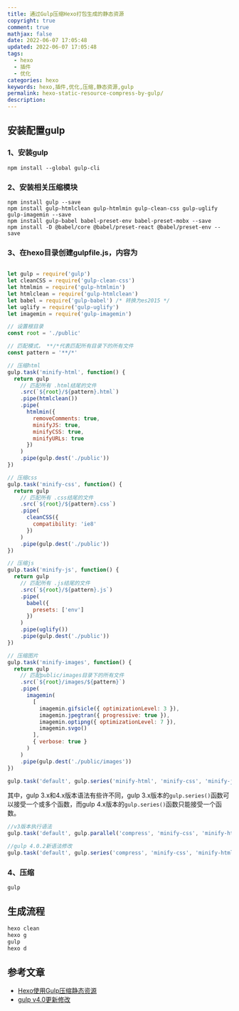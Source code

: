 ```yaml
---
title: 通过Gulp压缩Hexo打包生成的静态资源
copyright: true
comment: true
mathjax: false
date: 2022-06-07 17:05:48
updated: 2022-06-07 17:05:48
tags:
  - hexo
  - 插件
  - 优化
categories: hexo
keywords: hexo,插件,优化,压缩,静态资源,gulp
permalink: hexo-static-resource-compress-by-gulp/
description:
---
```

## 安装配置gulp

### 1、安装gulp

```shell
npm install --global gulp-cli
```
<!--more-->
### 2、安装相关压缩模块

``` shell
npm install gulp --save
npm install gulp-htmlclean gulp-htmlmin gulp-clean-css gulp-uglify gulp-imagemin --save
npm install gulp-babel babel-preset-env babel-preset-mobx --save
npm install -D @babel/core @babel/preset-react @babel/preset-env --save
```

### 3、在hexo目录创建gulpfile.js，内容为

```javascript

let gulp = require('gulp')
let cleanCSS = require('gulp-clean-css')
let htmlmin = require('gulp-htmlmin')
let htmlclean = require('gulp-htmlclean')
let babel = require('gulp-babel') /* 转换为es2015 */
let uglify = require('gulp-uglify')
let imagemin = require('gulp-imagemin')

// 设置根目录
const root = './public'

// 匹配模式， **/*代表匹配所有目录下的所有文件
const pattern = '**/*'

// 压缩html
gulp.task('minify-html', function() {
  return gulp
    // 匹配所有 .html结尾的文件
    .src(`${root}/${pattern}.html`)
    .pipe(htmlclean())
    .pipe(
      htmlmin({
        removeComments: true,
        minifyJS: true,
        minifyCSS: true,
        minifyURLs: true
      })
    )
    .pipe(gulp.dest('./public'))
})

// 压缩css
gulp.task('minify-css', function() {
  return gulp
    // 匹配所有 .css结尾的文件
    .src(`${root}/${pattern}.css`)
    .pipe(
      cleanCSS({
        compatibility: 'ie8'
      })
    )
    .pipe(gulp.dest('./public'))
})

// 压缩js
gulp.task('minify-js', function() {
  return gulp
    // 匹配所有 .js结尾的文件
    .src(`${root}/${pattern}.js`)
    .pipe(
      babel({
        presets: ['env']
      })
    )
    .pipe(uglify())
    .pipe(gulp.dest('./public'))
})

// 压缩图片
gulp.task('minify-images', function() {
  return gulp
    // 匹配public/images目录下的所有文件
    .src(`${root}/images/${pattern}`)
    .pipe(
      imagemin(
        [
          imagemin.gifsicle({ optimizationLevel: 3 }),
          imagemin.jpegtran({ progressive: true }),
          imagemin.optipng({ optimizationLevel: 7 }),
          imagemin.svgo()
        ],
        { verbose: true }
      )
    )
    .pipe(gulp.dest('./public/images'))
})

gulp.task('default', gulp.series('minify-html', 'minify-css', 'minify-js'))
```

其中，gulp 3.x和4.x版本语法有些许不同，gulp 3.x版本的`gulp.series()`函数可以接受一个或多个函数，而gulp 4.x版本的`gulp.series()`函数只能接受一个函数。

``` javascript
//v3版本执行语法
gulp.task('default', gulp.parallel('compress', 'minify-css', 'minify-html', 'minify-images'))

//gulp 4.0.2新语法修改
gulp.task('default', gulp.series('compress', 'minify-css', 'minify-html'))
```

### 4、压缩

```bash
gulp
```

## 生成流程

```bash
hexo clean
hexo g
gulp
hexo d
```

## 参考文章

- [Hexo使用Gulp压缩静态资源](https://www.voidking.com/dev-hexo-gulp/)
- [gulp v4.0更新修改](https://sarakale.github.io/blog/posts/4425.html)
